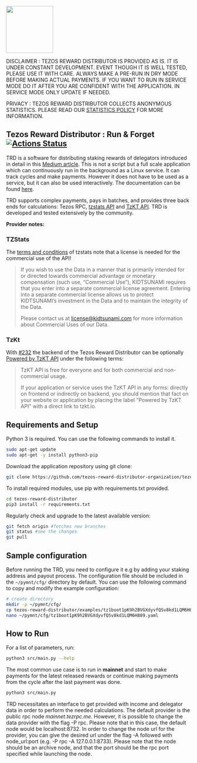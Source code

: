 <img src="https://raw.githubusercontent.com/habanoz/trd-art/master/logo-narrow/trd_512__1.png" width="128" /> 

DISCLAIMER : TEZOS REWARD DISTRIBUTOR IS PROVIDED AS IS. IT IS UNDER CONSTANT DEVELOPMENT. EVENT THOUGH IT IS WELL TESTED, PLEASE USE IT WITH CARE. ALWAYS MAKE A PRE-RUN IN DRY MODE BEFORE MAKING ACTUAL PAYMENTS. IF YOU WANT TO RUN IN SERVICE MODE DO IT AFTER YOU ARE CONFIDENT WITH THE APPLICATION. IN SERVICE MODE ONLY UPDATE IF NEEDED.

PRIVACY : TEZOS REWARD DISTRIBUTOR COLLECTS ANONYMOUS STATISTICS. PLEASE READ OUR [STATISTICS POLICY](https://tezos-reward-distributor-organization.github.io/tezos-reward-distributor/statistics.html) FOR MORE INFORMATION.

## Tezos Reward Distributor : Run & Forget [![Actions Status](https://github.com/tezos-reward-distributor-organization/tezos-reward-distributor/workflows/actions/badge.svg)](https://github.com/tezos-reward-distributor-organization/tezos-reward-distributor/actions)

TRD is a software for distributing staking rewards of delegators introduced in detail in this [Medium article](https://medium.com/@huseyinabanox/tezos-reward-distributor-e6588c4d27e7). This is not a script but a full scale application which can continuously run in the background as a Linux service. It can track cycles and make payments. However it does not have to be used as a service, but it can also be used interactively.
The documentation can be found [here](https://tezos-reward-distributor-organization.github.io/tezos-reward-distributor/).

TRD supports complex payments, pays in batches, and provides three back ends for calculations: Tezos RPC, [tzstats API](https://tzstats.com/) and [TzKT API](https://api.tzkt.io/). TRD is developed and tested extensively by the community.

**Provider notes:**

### TZStats

The [terms and conditions](https://tzstats.com/terms) of tzstats note that a license is needed for the commercial use of the API!

> If you wish to use the Data in a manner that is primarily intended for or directed towards commercial advantage or monetary compensation (such use, “Commercial Use”), KIDTSUNAMI requires that you enter into a separate commercial license agreement. Entering into a separate commercial license allows us to protect KIDTSUNAMI’s investment in the Data and to maintain the integrity of the Data.
>
> Please contact us at license@kidtsunami.com for more information about Commercial Uses of our Data.

### TzKt

With [#232](https://github.com/tezos-reward-distributor-organization/tezos-reward-distributor/pull/232) the backend of the Tezos Reward Distributor can be optionally [Powered by TzKT API](https://tzkt.io/) under the following terms:

> TzKT API is free for everyone and for both commercial and non-commercial usage.
>
> If your application or service uses the TzKT API in any forms: directly on frontend or indirectly on backend, you should mention that fact on your website or
> application by placing the label "Powered by TzKT API" with a direct link to tzkt.io.

## Requirements and Setup

Python 3 is required. You can use the following commands to install it.

```bash
sudo apt-get update
sudo apt-get -y install python3-pip
```

Download the application repository using git clone:

```bash
git clone https://github.com/tezos-reward-distributor-organization/tezos-reward-distributor
```

To install required modules, use pip with requirements.txt provided.

```bash
cd tezos-reward-distributor
pip3 install -r requirements.txt
```

Regularly check and upgrade to the latest available version:

```bash
git fetch origin #fetches new branches
git status #see the changes
git pull
```

## Sample configuration

Before running the TRD, you need to configure it e.g by adding your staking address and payout process.
The configuration file should be included in the `~/pymnt/cfg/` directory by default. You can use the following command to copy and modify the example configuration:

```bash
# create directory
mkdir -p ~/pymnt/cfg/
cp tezos-reward-distributor/examples/tz1boot1pK9h2BVGXdyvfQSv8kd1LQM6H889.yaml ~/pymnt/cfg/
nano ~/pymnt/cfg/tz1boot1pK9h2BVGXdyvfQSv8kd1LQM6H889.yaml
```

## How to Run

For a list of parameters, run:

```bash
python3 src/main.py --help
```

The most common use case is to run in **mainnet** and start to make payments for the latest released rewards or continue making payments from the cycle after the last payment was done.

```bash
python3 src/main.py
```

TRD necessitates an interface to get provided with income and delegator data in order to perform the needed calculations.
The default provider is the public rpc node *mainnet.tezrpc.me*. However, it is possible to change the data provider with the flag -P rpc.
Please note that in this case, the default node would be localhost:8732. In order to change the node url for the provider, you can give the desired url 
under the flag -A followed with node_url:port (e.g. -P rpc -A 127.0.0.1:8733).
Please note that the node should be an archive node, and that the port should be the rpc port specified while launching the node.
